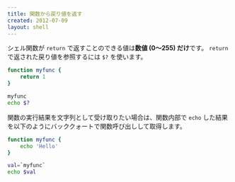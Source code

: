 ```yaml
---
title: 関数から戻り値を返す
created: 2012-07-09
layout: shell
---
```


シェル関数が `return` で返すことのできる値は**数値 (0～255) だけ**です。
`return` で返された戻り値を参照するには `$?` を使います。

```bash
function myfunc {
    return 1
}

myfunc
echo $?
```

関数の実行結果を文字列として受け取りたい場合は、関数内部で `echo` した結果を以下のようにバッククォートで関数呼び出しして取得します。

```bash
function myfunc {
    echo 'Hello'
}

val=`myfunc`
echo $val
```


